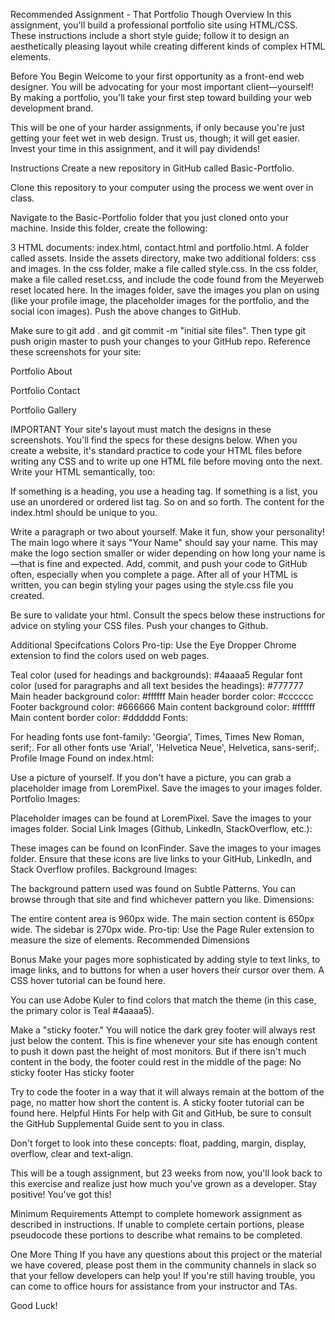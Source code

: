 Recommended Assignment - That Portfolio Though
Overview
In this assignment, you'll build a professional portfolio site using HTML/CSS. These instructions include a short style guide; follow it to design an aesthetically pleasing layout while creating different kinds of complex HTML elements.

Before You Begin
Welcome to your first opportunity as a front-end web designer. You will be advocating for your most important client—yourself! By making a portfolio, you'll take your first step toward building your web development brand.

This will be one of your harder assignments, if only because you're just getting your feet wet in web design. Trust us, though; it will get easier. Invest your time in this assignment, and it will pay dividends!

Instructions
Create a new repository in GitHub called Basic-Portfolio.

Clone this repository to your computer using the process we went over in class.

Navigate to the Basic-Portfolio folder that you just cloned onto your machine. Inside this folder, create the following:

3 HTML documents: index.html, contact.html and portfolio.html.
A folder called assets.
Inside the assets directory, make two additional folders: css and images.
In the css folder, make a file called style.css.
In the css folder, make a file called reset.css, and include the code found from the Meyerweb reset located here.
In the images folder, save the images you plan on using (like your profile image, the placeholder images for the portfolio, and the social icon images).
Push the above changes to GitHub.

Make sure to git add . and git commit -m "initial site files". Then type git push origin master to push your changes to your GitHub repo.
Reference these screenshots for your site:

Portfolio About

Portfolio Contact

Portfolio Gallery

IMPORTANT Your site's layout must match the designs in these screenshots. You'll find the specs for these designs below.
When you create a website, it's standard practice to code your HTML files before writing any CSS and to write up one HTML file before moving onto the next. Write your HTML semantically, too:

If something is a heading, you use a heading tag.
If something is a list, you use an unordered or ordered list tag.
So on and so forth.
The content for the index.html should be unique to you.

Write a paragraph or two about yourself. Make it fun, show your personality!
The main logo where it says "Your Name" should say your name. This may make the logo section smaller or wider depending on how long your name is—that is fine and expected.
Add, commit, and push your code to GitHub often, especially when you complete a page.
After all of your HTML is written, you can begin styling your pages using the style.css file you created.

Be sure to validate your html.
Consult the specs below these instructions for advice on styling your CSS files.
Push your changes to Github.

Additional Specifcations
Colors Pro-tip: Use the Eye Dropper Chrome extension to find the colors used on web pages.

Teal color (used for headings and backgrounds): #4aaaa5
Regular font color (used for paragraphs and all text besides the headings): #777777
Main header background color: #ffffff
Main header border color: #cccccc
Footer background color: #666666
Main content background color: #ffffff
Main content border color: #dddddd
Fonts:

For heading fonts use font-family: 'Georgia', Times, Times New Roman, serif;.
For all other fonts use 'Arial', 'Helvetica Neue', Helvetica, sans-serif;.
Profile Image Found on index.html:

Use a picture of yourself.
If you don't have a picture, you can grab a placeholder image from LoremPixel. Save the images to your images folder.
Portfolio Images:

Placeholder images can be found at LoremPixel.
Save the images to your images folder.
Social Link Images (Github, LinkedIn, StackOverflow, etc.):

These images can be found on IconFinder.
Save the images to your images folder.
Ensure that these icons are live links to your GitHub, LinkedIn, and Stack Overflow profiles.
Background Images:

The background pattern used was found on Subtle Patterns. You can browse through that site and find whichever pattern you like.
Dimensions:

The entire content area is 960px wide.
The main section content is 650px wide.
The sidebar is 270px wide.
Pro-tip: Use the Page Ruler extension to measure the size of elements.
Recommended Dimensions

Bonus
Make your pages more sophisticated by adding style to text links, to image links, and to buttons for when a user hovers their cursor over them. A CSS hover tutorial can be found here.

You can use Adobe Kuler to find colors that match the theme (in this case, the primary color is Teal #4aaaa5).

Make a "sticky footer." You will notice the dark grey footer will always rest just below the content. This is fine whenever your site has enough content to push it down past the height of most monitors. But if there isn't much content in the body, the footer could rest in the middle of the page: No sticky footer Has sticky footer

Try to code the footer in a way that it will always remain at the bottom of the page, no matter how short the content is. A sticky footer tutorial can be found here.
Helpful Hints
For help with Git and GitHub, be sure to consult the GitHub Supplemental Guide sent to you in class.

Don't forget to look into these concepts: float, padding, margin, display, overflow, clear and text-align.

This will be a tough assignment, but 23 weeks from now, you'll look back to this exercise and realize just how much you've grown as a developer. Stay positive! You've got this!

Minimum Requirements
Attempt to complete homework assignment as described in instructions. If unable to complete certain portions, please pseudocode these portions to describe what remains to be completed.

One More Thing
If you have any questions about this project or the material we have covered, please post them in the community channels in slack so that your fellow developers can help you! If you're still having trouble, you can come to office hours for assistance from your instructor and TAs.

Good Luck!
